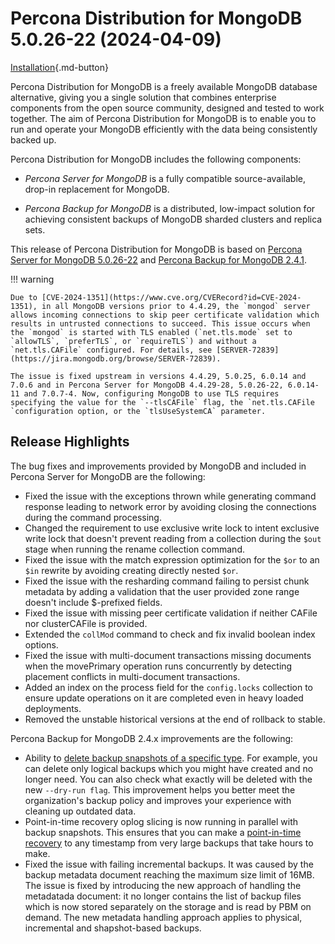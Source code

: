 # Percona Distribution for MongoDB 5.0.26-22 (2024-04-09)

[Installation](installation.md){.md-button}

Percona Distribution for MongoDB is a freely available MongoDB database alternative, giving you a single solution that combines enterprise components from the open source community, designed and tested to work together. The aim of Percona Distribution for MongoDB is to enable you to run and operate your
MongoDB efficiently with the data being consistently backed up.

Percona Distribution for MongoDB includes the following components:

* *Percona Server for MongoDB* is a fully compatible source-available, drop-in replacement
for MongoDB.

* *Percona Backup for MongoDB* is a distributed, low-impact solution for achieving
consistent backups of MongoDB sharded clusters and replica sets.

This release of Percona Distribution for MongoDB is based on [Percona Server for MongoDB 5.0.26-22](https://docs.percona.com/percona-server-for-mongodb/5.0/release_notes/5.0.26-22.html) and [Percona Backup for MongoDB 2.4.1](https://docs.percona.com/percona-backup-mongodb/release-notes/2.4.1.html).

!!! warning

    Due to [CVE-2024-1351](https://www.cve.org/CVERecord?id=CVE-2024-1351), in all MongoDB versions prior to 4.4.29, the `mongod` server allows incoming connections to skip peer certificate validation which results in untrusted connections to succeed. This issue occurs when the `mongod` is started with TLS enabled (`net.tls.mode` set to `allowTLS`, `preferTLS`, or `requireTLS`) and without a `net.tls.CAFile` configured. For details, see [SERVER-72839](https://jira.mongodb.org/browse/SERVER-72839).

    The issue is fixed upstream in versions 4.4.29, 5.0.25, 6.0.14 and 7.0.6 and in Percona Server for MongoDB 4.4.29-28, 5.0.26-22, 6.0.14-11 and 7.0.7-4. Now, configuring MongoDB to use TLS requires specifying the value for the `--tlsCAFile` flag, the `net.tls.CAFile `configuration option, or the `tlsUseSystemCA` parameter.

## Release Highlights

The bug fixes and improvements provided by MongoDB and included in Percona Server for MongoDB are the following:

* Fixed the issue with the exceptions thrown while generating command response leading to network error by avoiding closing the connections during the command processing.
* Changed the requirement to use exclusive write lock to intent exclusive write lock that doesn't prevent reading from a collection during the `$out` stage when running the rename collection command.
* Fixed the issue with the match expression optimization for the `$or` to an `$in` rewrite by avoiding creating directly nested `$or`.
* Fixed the issue with the resharding command failing to persist chunk metadata by adding a validation that the user provided zone range doesn't include $-prefixed fields.
* Fixed the issue with missing peer certificate validation if neither CAFile nor clusterCAFile is provided.
* Extended the `collMod` command to check and fix invalid boolean index options.
* Fixed the issue with multi-document transactions missing documents when the movePrimary operation runs concurrently by detecting placement conflicts in multi-document transactions.
* Added an index on the process field for the `config.locks` collection to ensure update operations on it are completed even in heavy loaded deployments.
* Removed the unstable historical versions at the end of rollback to stable.

Percona Backup for MongoDB 2.4.x improvements are the following:

* Ability to [delete backup snapshots of a specific type](https://docs.percona.com/percona-backup-mongodb/usage/delete-backup.html#__tabbed_2_3). For example, you can delete only logical backups which you might have created and no longer need. You can also check what exactly will be deleted with the new `--dry-run flag`. This improvement helps you better meet the organization's backup policy and improves your experience with cleaning up outdated data.
* Point-in-time recovery oplog slicing is now running in parallel with backup snapshots. This ensures that you can make a [point-in-time recovery](https://docs.percona.com/percona-backup-mongodb/usage/pitr-tutorial.html) to any timestamp from very large backups that take hours to make.
* Fixed the issue with failing incremental backups. It was caused by the backup metadata document reaching the maximum size limit of 16MB. The issue is fixed by introducing the new approach of handling the metadatada document: it no longer contains the list of backup files which is now stored separately on the storage and is read by PBM on demand. The new metadata handling approach applies to physical, incremental and shapshot-based backups.
